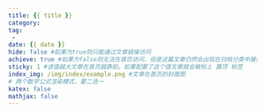 ```yaml
---
title: {{ title }}
category: 
tag: 
 - 
date: {{ date }}
hide: false #如果为true则只能通过文章链接访问
achieve: true #如果为false则无法在首页访问，但是这篇文章仍然会出现在归档分类中展示
sticky: 1 #该值越大文章在首页越靠前。如果配置了这个值文章就会被标上 置顶 标签
index_img: /img/index/example.png #文章在首页的封面图
# 两个数学公式渲染模式，要二选一
katex: false
mathjax: false
---
```

